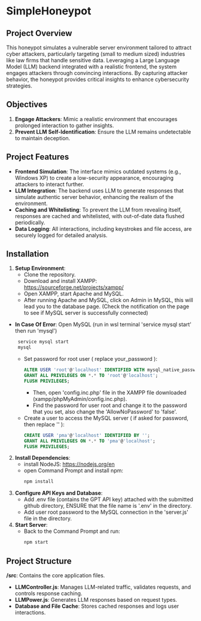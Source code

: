 ﻿# SimpleHoneypot

## Project Overview
This honeypot simulates a vulnerable server environment tailored to attract cyber attackers, particularly targeting (small to medium sized) industries like law firms that handle sensitive data. Leveraging a Large Language Model (LLM) backend integrated with a realistic frontend, the system engages attackers through convincing interactions. By capturing attacker behavior, the honeypot provides critical insights to enhance cybersecurity strategies.

## Objectives
1. **Engage Attackers**: Mimic a realistic environment that encourages prolonged interaction to gather insights.
2. **Prevent LLM Self-Identification**: Ensure the LLM remains undetectable to maintain deception.

## Project Features
- **Frontend Simulation**: The interface mimics outdated systems (e.g., Windows XP) to create a low-security appearance, encouraging attackers to interact further.
- **LLM Integration**: The backend uses LLM to generate responses that simulate authentic server behavior, enhancing the realism of the environment.
- **Caching and Whitelisting**: To prevent the LLM from revealing itself, responses are cached and whitelisted, with out-of-date data flushed periodically.
- **Data Logging**: All interactions, including keystrokes and file access, are securely logged for detailed analysis.

## Installation
1. **Setup Environment**:
   - Clone the repository.
   - Download and install XAMPP: https://sourceforge.net/projects/xampp/
   - Open XAMPP, start Apache and MySQL.
   - After running Apache and MySQL, click on Admin in MySQL, this will lead you to the database page. (Check the notification on the page to see if MySQL server is successfully connected)
    
* **In Case Of Error**: Open MySQL (run in wsl terminal 'service mysql start' then run 'mysql')
    ```bash
     service mysql start
     mysql
     ```
   - Set password for root user ( replace your_password ):
     ```sql
     ALTER USER 'root'@'localhost' IDENTIFIED WITH mysql_native_password BY 'your_password';
     GRANT ALL PRIVILEGES ON *.* TO 'root'@'localhost';
     FLUSH PRIVILEGES;
     ```
     - Then, open 'config.inc.php' file in the XAMPP file downloaded (xampp/phpMyAdmin/config.inc.php).
     - Find the password for user root and change it to the password that you set, also change the 'AllowNoPassword' to 'false'.
   - Create a user to access the MySQL server ( if asked for password, then replace '' ):
     ```sql
     CREATE USER 'pma'@'localhost' IDENTIFIED BY '';
     GRANT ALL PRIVILEGES ON *.* TO 'pma'@'localhost';
     FLUSH PRIVILEGES;
     ```
2. **Install Dependencies**:
   - install NodeJS: https://nodejs.org/en
   - open Command Prompt and install npm:
        ```bash
        npm install
        ```
3. **Configure API Keys and Database**:
   - Add .env file (contains the GPT API key) attached with the submitted github directory, ENSURE that the file name is '.env' in the directory.
   - Add user root password to the MySQL connection in the 'server.js' file in the directory.
4. **Start Server**:
   - Back to the Command Prompt and run:
        ```bash
        npm start
        ```

## Project Structure

**/src**: Contains the core application files.
  - **LLMController.js**: Manages LLM-related traffic, validates requests, and controls response caching.
  - **LLMPower.js**: Generates LLM responses based on request types.
  - **Database and File Cache**: Stores cached responses and logs user interactions.

